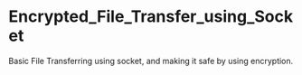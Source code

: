# Encrypted_File_Transfer_using_Socket
Basic File Transferring using socket, and making it safe by using encryption.
